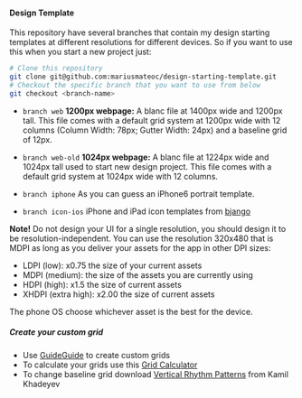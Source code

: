 #### Design Template

This repository have several branches that contain my design starting templates at different resolutions for different devices. So if you want to use this when you start a new project just:

```bash
# Clone this repository
git clone git@github.com:mariusmateoc/design-starting-template.git
# Checkout the specific branch that you want to use from below
git checkout <branch-name>
```

* `branch web` **1200px webpage:** A blanc file at 1400px wide and 1200px tall. This file comes with a default grid system at 1200px wide with 12 columns (Column Width: 78px; Gutter Width: 24px) and a baseline grid of 12px.

* `branch web-old` **1024px webpage:** A blanc file at 1224px wide and 1024px tall used to start new design project. This file comes with a default grid system at 1024px wide with 12 columns.

* `branch iphone` As you can guess an iPhone6 portrait template.

* `branch icon-ios` iPhone and iPad icon templates from [bjango](http://bjango.com/)


**Note!** Do not design your UI for a single resolution, you should design it to be resolution-independent.
You can use the resolution 320x480 that is MDPI as long as you deliver your assets for the app in other DPI sizes:

* LDPI (low): x0.75 the size of your current assets
* MDPI (medium): the size of the assets you are currently using
* HDPI (high): x1.5 the size of current assets
* XHDPI (extra high): x2.00 the size of current assets

The phone OS choose whichever asset is the best for the device.


##### Create your custom grid

* Use [GuideGuide](http://guideguide.me/) to create custom grids
* To calculate your grids use this [Grid Calculator](http://gridulator.com/)
* To change baseline grid download [Vertical Rhythm Patterns](http://blog.kam88.com/en/vertical-rhythm-pattern-pack.html) from Kamil Khadeyev

<!---
For more information and see my workflow visit my blog link.
-->